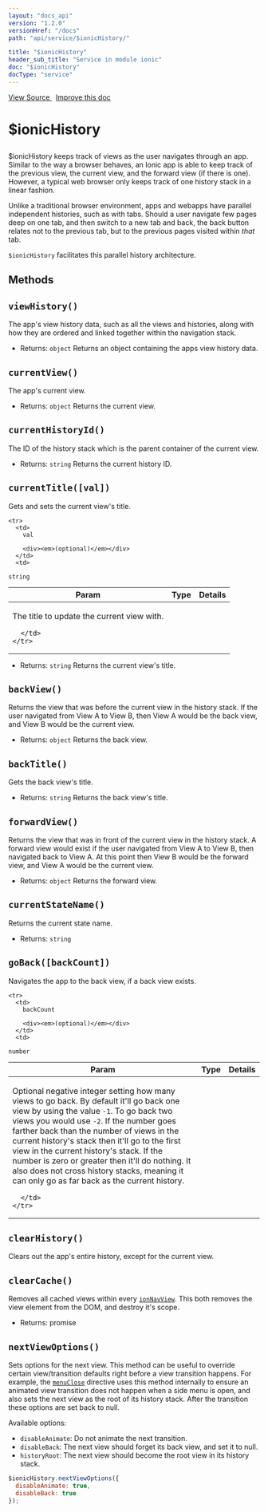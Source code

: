 ```yaml
---
layout: "docs_api"
version: "1.2.0"
versionHref: "/docs"
path: "api/service/$ionicHistory/"

title: "$ionicHistory"
header_sub_title: "Service in module ionic"
doc: "$ionicHistory"
docType: "service"
---
```


<div class="improve-docs">
  <a href='https://github.com/driftyco/ionic-v1/blob/master/js/angular/service/history.js#L1'>
    View Source
  </a>
  &nbsp;
  <a href='http://github.com/driftyco/ionic/edit/1.x/js/angular/service/history.js#L1'>
    Improve this doc
  </a>
</div>




<h1 class="api-title">

  $ionicHistory



</h1>





$ionicHistory keeps track of views as the user navigates through an app. Similar to the way a
browser behaves, an Ionic app is able to keep track of the previous view, the current view, and
the forward view (if there is one).  However, a typical web browser only keeps track of one
history stack in a linear fashion.

Unlike a traditional browser environment, apps and webapps have parallel independent histories,
such as with tabs. Should a user navigate few pages deep on one tab, and then switch to a new
tab and back, the back button relates not to the previous tab, but to the previous pages
visited within _that_ tab.

`$ionicHistory` facilitates this parallel history architecture.










  

  
## Methods

<div id="viewHistory"></div>
<h2>
  <code>viewHistory()</code>

</h2>

The app's view history data, such as all the views and histories, along
with how they are ordered and linked together within the navigation stack.






* Returns: 
  <code>object</code> Returns an object containing the apps view history data.




<div id="currentView"></div>
<h2>
  <code>currentView()</code>

</h2>

The app's current view.






* Returns: 
  <code>object</code> Returns the current view.




<div id="currentHistoryId"></div>
<h2>
  <code>currentHistoryId()</code>

</h2>

The ID of the history stack which is the parent container of the current view.






* Returns: 
  <code>string</code> Returns the current history ID.




<div id="currentTitle"></div>
<h2>
  <code>currentTitle([val])</code>

</h2>

Gets and sets the current view's title.



<table class="table" style="margin:0;">
  <thead>
    <tr>
      <th>Param</th>
      <th>Type</th>
      <th>Details</th>
    </tr>
  </thead>
  <tbody>
    
    <tr>
      <td>
        val
        
        <div><em>(optional)</em></div>
      </td>
      <td>
        
  <code>string</code>
      </td>
      <td>
        <p>The title to update the current view with.</p>

        
      </td>
    </tr>
    
  </tbody>
</table>






* Returns: 
  <code>string</code> Returns the current view's title.




<div id="backView"></div>
<h2>
  <code>backView()</code>

</h2>

Returns the view that was before the current view in the history stack.
If the user navigated from View A to View B, then View A would be the back view, and
View B would be the current view.






* Returns: 
  <code>object</code> Returns the back view.




<div id="backTitle"></div>
<h2>
  <code>backTitle()</code>

</h2>

Gets the back view's title.






* Returns: 
  <code>string</code> Returns the back view's title.




<div id="forwardView"></div>
<h2>
  <code>forwardView()</code>

</h2>

Returns the view that was in front of the current view in the history stack.
A forward view would exist if the user navigated from View A to View B, then
navigated back to View A. At this point then View B would be the forward view, and View
A would be the current view.






* Returns: 
  <code>object</code> Returns the forward view.




<div id="currentStateName"></div>
<h2>
  <code>currentStateName()</code>

</h2>

Returns the current state name.






* Returns: 
  <code>string</code> 




<div id="goBack"></div>
<h2>
  <code>goBack([backCount])</code>

</h2>

Navigates the app to the back view, if a back view exists.



<table class="table" style="margin:0;">
  <thead>
    <tr>
      <th>Param</th>
      <th>Type</th>
      <th>Details</th>
    </tr>
  </thead>
  <tbody>
    
    <tr>
      <td>
        backCount
        
        <div><em>(optional)</em></div>
      </td>
      <td>
        
  <code>number</code>
      </td>
      <td>
        <p>Optional negative integer setting how many views to go
back. By default it&#39;ll go back one view by using the value <code>-1</code>. To go back two
views you would use <code>-2</code>. If the number goes farther back than the number of views
in the current history&#39;s stack then it&#39;ll go to the first view in the current history&#39;s
stack. If the number is zero or greater then it&#39;ll do nothing. It also does not
cross history stacks, meaning it can only go as far back as the current history.</p>

        
      </td>
    </tr>
    
  </tbody>
</table>









<div id="clearHistory"></div>
<h2>
  <code>clearHistory()</code>

</h2>

Clears out the app's entire history, except for the current view.









<div id="clearCache"></div>
<h2>
  <code>clearCache()</code>

</h2>

Removes all cached views within every <a href="/docs/api/directive/ionNavView/"><code>ionNavView</code></a>.
This both removes the view element from the DOM, and destroy it's scope.






* Returns: 
   promise




<div id="nextViewOptions"></div>
<h2>
  <code>nextViewOptions()</code>

</h2>

Sets options for the next view. This method can be useful to override
certain view/transition defaults right before a view transition happens. For example,
the <a href="/docs/api/directive/menuClose/"><code>menuClose</code></a> directive uses this method internally to ensure
an animated view transition does not happen when a side menu is open, and also sets
the next view as the root of its history stack. After the transition these options
are set back to null.

Available options:

* `disableAnimate`: Do not animate the next transition.
* `disableBack`: The next view should forget its back view, and set it to null.
* `historyRoot`: The next view should become the root view in its history stack.

```js
$ionicHistory.nextViewOptions({
  disableAnimate: true,
  disableBack: true
});
```








  
  






